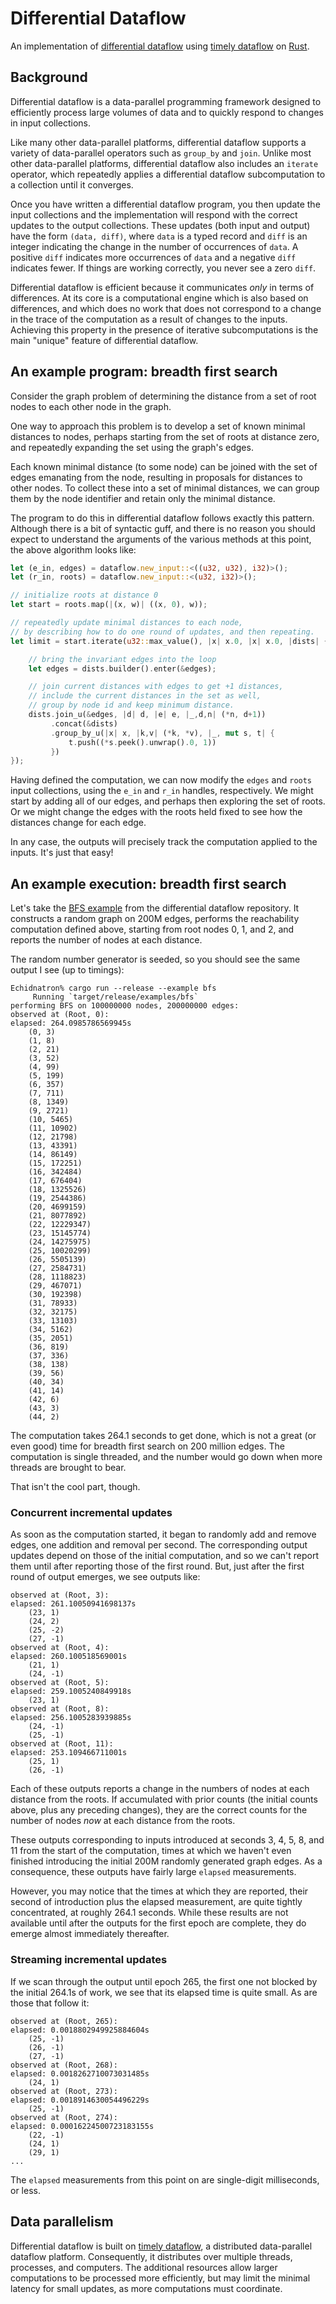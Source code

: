 # Differential Dataflow
An implementation of [differential dataflow](http://www.cidrdb.org/cidr2013/Papers/CIDR13_Paper111.pdf) using [timely dataflow](https://github.com/frankmcsherry/timely-dataflow) on [Rust](http://www.rust-lang.org).

## Background

Differential dataflow is a data-parallel programming framework designed to efficiently process large volumes of data and to quickly respond to changes in input collections.

Like many other data-parallel platforms, differential dataflow supports a variety of data-parallel operators such as `group_by` and `join`. Unlike most other data-parallel platforms, differential dataflow also includes an `iterate` operator, which repeatedly applies a differential dataflow subcomputation to a collection until it converges.

Once you have written a differential dataflow program, you then update the input collections and the implementation will respond with the correct updates to the output collections. These updates (both input and output) have the form `(data, diff)`, where `data` is a typed record and `diff` is an integer indicating the change in the number of occurrences of `data`. A positive `diff` indicates more occurrences of `data` and a negative `diff` indicates fewer. If things are working correctly, you never see a zero `diff`.

Differential dataflow is efficient because it communicates *only* in terms of differences. At its core is a computational engine which is also based on differences, and which does no work that does not correspond to a change in the trace of the computation as a result of changes to the inputs. Achieving this property in the presence of iterative subcomputations is the main "unique" feature of differential dataflow.

## An example program:  breadth first search

Consider the graph problem of determining the distance from a set of root nodes to each other node in the graph.

One way to approach this problem is to develop a set of known minimal distances to nodes, perhaps starting from the set of roots at distance zero, and repeatedly expanding the set using the graph's edges.

Each known minimal distance (to some node) can be joined with the set of edges emanating from the node, resulting in proposals for distances to other nodes. To collect these into a set of minimal distances, we can group them by the node identifier and retain only the minimal distance.

The program to do this in differential dataflow follows exactly this pattern. Although there is a bit of syntactic guff, and there is no reason you should expect to understand the arguments of the various methods at this point, the above algorithm looks like:

```rust
let (e_in, edges) = dataflow.new_input::<((u32, u32), i32)>();
let (r_in, roots) = dataflow.new_input::<(u32, i32)>();

// initialize roots at distance 0
let start = roots.map(|(x, w)| ((x, 0), w));

// repeatedly update minimal distances to each node,
// by describing how to do one round of updates, and then repeating.
let limit = start.iterate(u32::max_value(), |x| x.0, |x| x.0, |dists| {

    // bring the invariant edges into the loop
    let edges = dists.builder().enter(&edges);

    // join current distances with edges to get +1 distances,
    // include the current distances in the set as well,
    // group by node id and keep minimum distance.
    dists.join_u(&edges, |d| d, |e| e, |_,d,n| (*n, d+1))
         .concat(&dists)
         .group_by_u(|x| x, |k,v| (*k, *v), |_, mut s, t| {
             t.push((*s.peek().unwrap().0, 1))
         })
});
```

Having defined the computation, we can now modify the `edges` and `roots` input collections, using the `e_in` and `r_in` handles, respectively. We might start by adding all of our edges, and perhaps then exploring the set of roots. Or we might change the edges with the roots held fixed to see how the distances change for each edge.

In any case, the outputs will precisely track the computation applied to the inputs. It's just that easy!

## An example execution: breadth first search

Let's take the [BFS example]() from the differential dataflow repository. It constructs a random graph on 200M edges, performs the reachability computation defined above, starting from root nodes 0, 1, and 2, and reports the number of nodes at each distance.

The random number generator is seeded, so you should see the same output I see (up to timings):

```
Echidnatron% cargo run --release --example bfs
     Running `target/release/examples/bfs`
performing BFS on 100000000 nodes, 200000000 edges:
observed at (Root, 0):
elapsed: 264.0985786569945s
	(0, 3)
	(1, 8)
	(2, 21)
	(3, 52)
	(4, 99)
	(5, 199)
	(6, 357)
	(7, 711)
	(8, 1349)
	(9, 2721)
	(10, 5465)
	(11, 10902)
	(12, 21798)
	(13, 43391)
	(14, 86149)
	(15, 172251)
	(16, 342484)
	(17, 676404)
	(18, 1325526)
	(19, 2544386)
	(20, 4699159)
	(21, 8077892)
	(22, 12229347)
	(23, 15145774)
	(24, 14275975)
	(25, 10020299)
	(26, 5505139)
	(27, 2584731)
	(28, 1118823)
	(29, 467071)
	(30, 192398)
	(31, 78933)
	(32, 32175)
	(33, 13103)
	(34, 5162)
	(35, 2051)
	(36, 819)
	(37, 336)
	(38, 138)
	(39, 56)
	(40, 34)
	(41, 14)
	(42, 6)
	(43, 3)
	(44, 2)
```

The computation takes 264.1 seconds to get done, which is not a great (or even good) time for breadth first search on 200 million edges. The computation is single threaded, and the number would go down when more threads are brought to bear.

That isn't the cool part, though.

### Concurrent incremental updates

As soon as the computation started, it began to randomly add and remove edges, one addition and removal per second. The corresponding output updates depend on those of the initial computation, and so we can't report them until after reporting those of the first round. But, just after the first round of output emerges, we see outputs like:

```
observed at (Root, 3):
elapsed: 261.10050941698137s
	(23, 1)
	(24, 2)
	(25, -2)
	(27, -1)
observed at (Root, 4):
elapsed: 260.100518569001s
	(21, 1)
	(24, -1)
observed at (Root, 5):
elapsed: 259.1005240849918s
	(23, 1)
observed at (Root, 8):
elapsed: 256.1005283939885s
	(24, -1)
	(25, -1)
observed at (Root, 11):
elapsed: 253.109466711001s
	(25, 1)
	(26, -1)
```

Each of these outputs reports a change in the numbers of nodes at each distance from the roots. If accumulated with prior counts (the initial counts above, plus any preceding changes), they are the correct counts for the number of nodes *now* at each distance from the roots.

These outputs corresponding to inputs introduced at seconds 3, 4, 5, 8, and 11 from the start of the computation, times at which we haven't even finished introducing the initial 200M randomly generated graph edges. As a consequence, these outputs have fairly large `elapsed` measurements.

However, you may notice that the times at which they are reported, their second of introduction plus the elapsed measurement, are quite tightly concentrated, at roughly 264.1 seconds. While these results are not available until after the outputs for the first epoch are complete, they do emerge almost immediately thereafter.

### Streaming incremental updates

If we scan through the output until epoch 265, the first one not blocked by the initial 264.1s of work, we see that its elapsed time is quite small. As are those that follow it:

```
observed at (Root, 265):
elapsed: 0.0018802949925884604s
	(25, -1)
	(26, -1)
	(27, -1)
observed at (Root, 268):
elapsed: 0.0018262710073031485s
	(24, 1)
observed at (Root, 273):
elapsed: 0.0018914630054496229s
	(25, -1)
observed at (Root, 274):
elapsed: 0.00016224500723183155s
	(22, -1)
	(24, 1)
	(29, 1)
...
```
The `elapsed` measurements from this point on are single-digit milliseconds, or less.

## Data parallelism

Differential dataflow is built on [timely dataflow](https://github.com/frankmcsherry/timely-dataflow), a distributed data-parallel dataflow platform. Consequently, it distributes over multiple threads, processes, and computers. The additional resources allow larger computations to be processed more efficiently, but may limit the minimal latency for small updates, as more computations must coordinate.
